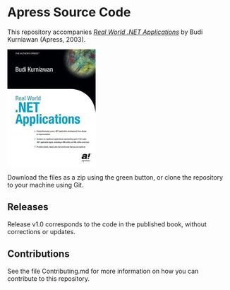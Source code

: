 # Apress Source Code

This repository accompanies [*Real World .NET Applications*](http://www.apress.com/9781590590829) by Budi Kurniawan (Apress, 2003).

![Cover image](9781590590829.jpg)

Download the files as a zip using the green button, or clone the repository to your machine using Git.

## Releases

Release v1.0 corresponds to the code in the published book, without corrections or updates.

## Contributions

See the file Contributing.md for more information on how you can contribute to this repository.
